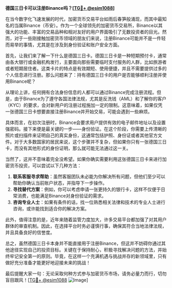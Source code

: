 **德国三日卡可以注册Binance吗？[[TG💪+ @esim1088](https://t.me/s/esim1088)]**

在当今数字化飞速发展的时代，加密货币交易平台如雨后春笋般涌现，而其中最知名的当属Binance（币安）。作为一个全球领先的加密货币交易所，Binance以其强大的功能、丰富的交易品种和相对友好的用户界面吸引了无数投资者的目光。然而，对于一些刚接触加密货币领域的朋友们来说，注册Binance可能并不是一件轻而易举的事情，尤其是在涉及到身份验证和账户安全方面。

首先，让我们来了解一下什么是德国三日卡。德国三日卡是一种短期预付卡，通常由各大银行或金融机构发行，主要面向那些需要临时支付服务的人群，比如旅游者或者短期居住者。这类卡片的特点是有效期短、使用便捷，并且不需要提供过多的个人信息进行注册。那么问题来了：持有德国三日卡的用户是否能够顺利注册并使用Binance呢？

从理论上讲，任何拥有合法身份信息的人都可以通过Binance完成注册流程。但是，由于Binance为了遵守各国法律法规，尤其是反洗钱（AML）和了解你的客户（KYC）的要求，会对新用户的注册过程施加一定的限制。这意味着，如果仅凭一张德国三日卡想要直接注册Binance并开始交易，可能会遇到一些麻烦。

具体而言，在初次注册时，Binance会要求用户提供有效的电子邮件地址以及设置强密码。接下来便是最关键的一步——身份验证。在这个阶段，你需要上传清晰的照片或扫描件来证明自己的真实身份，这通常包括护照、身份证或者其他官方文件。对于大多数国家的居民来说，这个步骤并不复杂，但如果你只有一张德国三日卡，而没有其他形式的身份证明，那么就可能无法通过这一关。

当然了，这并不意味着完全没希望。如果你确实需要利用这张德国三日卡来进行加密货币投资，可以尝试以下几种方法：

1. **联系客服寻求帮助**：虽然客服团队未必能为你解决所有问题，但他们至少可以帮助你确认当前账户状态，并指导下一步操作。
2. **寻找替代方案**：例如，你可以考虑申请一张更持久的银行卡，这样不仅便于日常消费，也能满足Binance对身份验证的需求。
3. **咨询专业人士**：如果有条件的话，找一位熟悉相关法律和技术的专业人士进行咨询，或许能找到适合你的解决方案。

此外，值得注意的是，近年来随着监管力度加大，许多交易平台都加强了对其用户群体的审查机制。因此，在选择平台时务必谨慎行事，确保其符合当地法律法规，并且具备良好的信誉度。

总之，虽然德国三日卡本身并不能直接用于注册Binance，但这并不妨碍你通过其他途径实现自己的投资目标。关键在于保持耐心，积极寻找解决问题的方法，并始终牢记安全第一的原则。毕竟，在这样一个充满机遇与挑战并存的新领域里，只有做好充分准备才能更好地迎接未来的挑战！

最后提醒大家一句：无论采取何种方式参与加密货币市场，请务必量力而行，切勿盲目跟风！[[TG💪+ @esim1088](https://t.me/s/esim1088) ![Image](https://i.postimg.cc/4NQfJmqS/Snipaste-2025-05-13-00-14-12.png)]